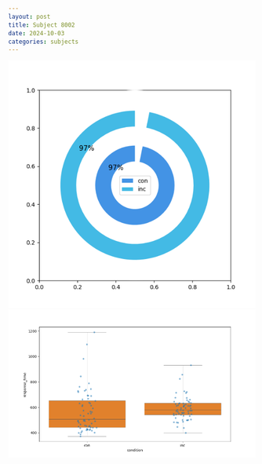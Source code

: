 ```yaml
---
layout: post
title: Subject 8002
date: 2024-10-03
categories: subjects
---
```


![](data/8002/run-2/8002_accuracy_by_condition.png)
![](data/8002/run-2/8002_rt.png)

